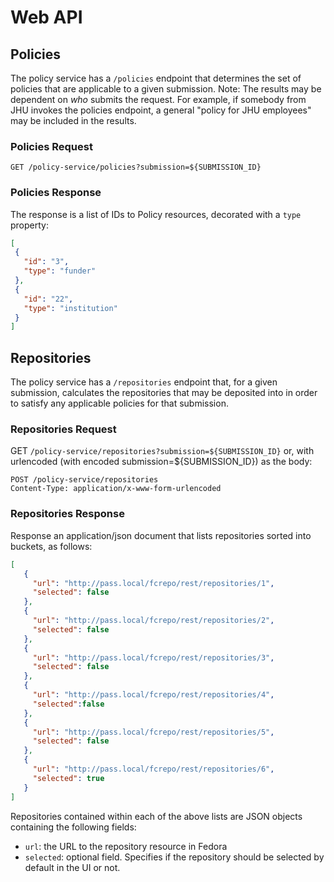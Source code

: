 # Web API

## Policies

The policy service has a `/policies` endpoint that determines the set of policies that are applicable to
a given submission.  Note:  The results may be dependent on _who_ submits the request.  For example, if
somebody from JHU invokes the policies endpoint, a general "policy for JHU employees" may be included in the results.

### Policies Request

`GET /policy-service/policies?submission=${SUBMISSION_ID}`

### Policies Response

The response is a list of IDs to Policy resources, decorated with a `type` property:

```json
[
 {
   "id": "3",
   "type": "funder"
 },
 {
   "id": "22",
   "type": "institution"
 }
]
```


## Repositories

The policy service has a `/repositories` endpoint that, for a given submission, calculates the repositories that may be
deposited into in order to satisfy any applicable policies for that submission.

### Repositories Request

GET `/policy-service/repositories?submission=${SUBMISSION_ID}`
or, with urlencoded (with encoded submission=${SUBMISSION_ID}) as the body:

```HTTP
POST /policy-service/repositories
Content-Type: application/x-www-form-urlencoded
```

### Repositories Response

Response an application/json document that lists repositories sorted into buckets, as follows:

```json
[
   {
     "url": "http://pass.local/fcrepo/rest/repositories/1",
     "selected": false
   },
   {
     "url": "http://pass.local/fcrepo/rest/repositories/2",
     "selected": false
   },
   {
     "url": "http://pass.local/fcrepo/rest/repositories/3",
     "selected": false
   },
   {
     "url": "http://pass.local/fcrepo/rest/repositories/4",
     "selected":false
   },
   {
     "url": "http://pass.local/fcrepo/rest/repositories/5",
     "selected": false
   },
   {
     "url": "http://pass.local/fcrepo/rest/repositories/6",
     "selected": true
   }
]

```


Repositories contained within each of the above lists are JSON objects containing the following fields:

* `url`: the URL to the repository resource in Fedora
* `selected`: optional field.  Specifies if the repository should be selected by default in the UI or not.

